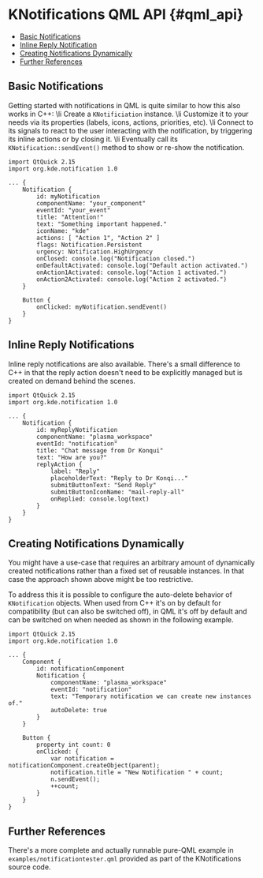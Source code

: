 KNotifications QML API   {#qml_api}
==================

-   [Basic Notifications](#basic)
-   [Inline Reply Notification](#inline_replies)
-   [Creating Notifications Dynamically](#dynamic_notifications)
-   [Further References](#refs)

<a name="basic">

## Basic Notifications

Getting started with notifications in QML is quite similar to how this also works
in C++:
\li Create a `KNotificiation` instance.
\li Customize it to your needs via its properties (labels, icons, actions, priorities, etc).
\li Connect to its signals to react to the user interacting with the notification, by triggering its inline actions or by closing it.
\li Eventually call its `KNotification::sendEvent()` method to show or re-show the notification.

~~~
import QtQuick 2.15
import org.kde.notification 1.0

... {
    Notification {
        id: myNotification
        componentName: "your_component"
        eventId: "your_event"
        title: "Attention!"
        text: "Something important happened."
        iconName: "kde"
        actions: [ "Action 1", "Action 2" ]
        flags: Notification.Persistent
        urgency: Notification.HighUrgency
        onClosed: console.log("Notification closed.")
        onDefaultActivated: console.log("Default action activated.")
        onAction1Activated: console.log("Action 1 activated.")
        onAction2Activated: console.log("Action 2 activated.")
    }

    Button {
        onClicked: myNotification.sendEvent()
    }
}
~~~

<a name="inline_replies">

## Inline Reply Notifications

Inline reply notifications are also available. There's a small difference to C++
in that the reply action doesn't need to be explicitly managed but is created on
demand behind the scenes.

~~~
import QtQuick 2.15
import org.kde.notification 1.0

... {
    Notification {
        id: myReplyNotification
        componentName: "plasma_workspace"
        eventId: "notification"
        title: "Chat message from Dr Konqui"
        text: "How are you?"
        replyAction {
            label: "Reply"
            placeholderText: "Reply to Dr Konqi..."
            submitButtonText: "Send Reply"
            submitButtonIconName: "mail-reply-all"
            onReplied: console.log(text)
        }
    }
}
~~~

<a name="dynamic_notification">

## Creating Notifications Dynamically

You might have a use-case that requires an arbitrary amount of dynamically created
notifications rather than a fixed set of reusable instances. In that case the approach
shown above might be too restrictive.

To address this it is possible to configure the auto-delete behavior of `KNotification` objects.
When used from C++ it's on by default for compatibility (but can also be switched off),
in QML it's off by default and can be switched on when needed as shown in the following example.

~~~
import QtQuick 2.15
import org.kde.notification 1.0

... {
    Component {
        id: notificationComponent
        Notification {
            componentName: "plasma_workspace"
            eventId: "notification"
            text: "Temporary notification we can create new instances of."
            autoDelete: true
        }
    }

    Button {
        property int count: 0
        onClicked: {
            var notification = notificationComponent.createObject(parent);
            notification.title = "New Notification " + count;
            n.sendEvent();
            ++count;
        }
    }
}
~~~

<a name="refs">

## Further References

There's a more complete and actually runnable pure-QML example in `examples/notificationtester.qml`
provided as part of the KNotifications source code.
